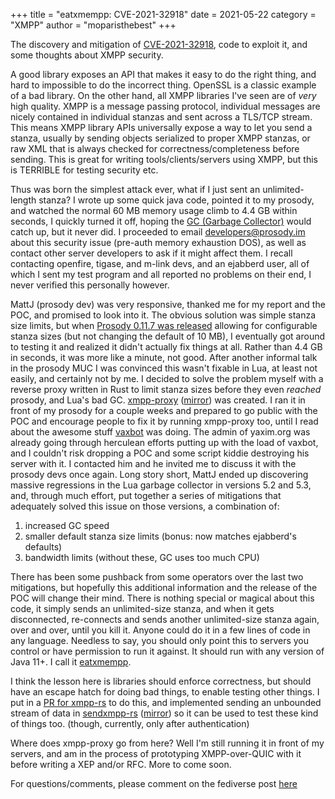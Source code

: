 +++
title = "eatxmempp: CVE-2021-32918"
date = 2021-05-22
category = "XMPP"
author = "moparisthebest"
+++

The discovery and mitigation of [CVE-2021-32918](https://prosody.im/security/advisory_20210512/), code to exploit it, and some thoughts about XMPP security.

<!-- more -->

A good library exposes an API that makes it easy to do the right thing, and hard to impossible to do the incorrect thing.  OpenSSL is a classic example of a bad library.  On the other hand, all XMPP libraries I've seen are of *very* high quality.  XMPP is a message passing protocol, individual messages are nicely contained in individual stanzas and sent across a TLS/TCP stream.  This means XMPP library APIs universally expose a way to let you send a stanza, usually by sending objects serialized to proper XMPP stanzas, or raw XML that is always checked for correctness/completeness before sending.  This is great for writing tools/clients/servers using XMPP, but this is TERRIBLE for testing security etc.

Thus was born the simplest attack ever, what if I just sent an unlimited-length stanza?  I wrote up some quick java code, pointed it to my prosody, and watched the normal 60 MB memory usage climb to 4.4 GB within seconds, I quickly turned it off, hoping the [GC (Garbage Collector)](https://en.wikipedia.org/wiki/Garbage_collection_(computer_science)) would catch up, but it never did.  I proceeded to email developers@prosody.im about this security issue (pre-auth memory exhaustion DOS), as well as contact other server developers to ask if it might affect them.  I recall contacting openfire, tigase, and m-link devs, and an ejabberd user, all of which I sent my test program and all reported no problems on their end, I never verified this personally however.

MattJ (prosody dev) was very responsive, thanked me for my report and the POC, and promised to look into it.  The obvious solution was simple stanza size limits, but when [Prosody 0.11.7 was released](https://blog.prosody.im/prosody-0.11.7-released/) allowing for configurable stanza sizes (but not changing the default of 10 MB), I eventually got around to testing it and realized it didn't actually fix things at all.  Rather than 4.4 GB in seconds, it was more like a minute, not good.  After another informal talk in the prosody MUC I was convinced this wasn't fixable in Lua, at least not easily, and certainly not by me.  I decided to solve the problem myself with a reverse proxy written in Rust to limit stanza sizes before they even *reached* prosody, and Lua's bad GC.  [xmpp-proxy](https://code.moparisthebest.com/moparisthebest/xmpp-proxy) ([mirror](https://github.com/moparisthebest/xmpp-proxy)) was created.  I ran it in front of my prosody for a couple weeks and prepared to go public with the POC and encourage people to fix it by running xmpp-proxy too, until I read about the awesome stuff [vaxbot](https://yaxim.org/blog/2021/04/09/vaxbot-performance-challenge/) was doing.  The admin of yaxim.org was already going through herculean efforts putting up with the load of vaxbot, and I couldn't risk dropping a POC and some script kiddie destroying his server with it.  I contacted him and he invited me to discuss it with the prosody devs once again.  Long story short, MattJ ended up discovering massive regressions in the Lua garbage collector in versions 5.2 and 5.3, and, through much effort, put together a series of mitigations that adequately solved this issue on those versions, a combination of:

1. increased GC speed
2. smaller default stanza size limits (bonus: now matches ejabberd's defaults)
3. bandwidth limits (without these, GC uses too much CPU)

There has been some pushback from some operators over the last two mitigations, but hopefully this additional information and the release of the POC will change their mind.  There is nothing special or magical about this code, it simply sends an unlimited-size stanza, and when it gets disconnected, re-connects and sends another unlimited-size stanza again, over and over, until you kill it.  Anyone could do it in a few lines of code in any language.  Needless to say, you should only point this to servers you control or have permission to run it against.  It should run with any version of Java 11+.  I call it [eatxmempp](https://www.moparisthebest.com/eatxmempp).

I think the lesson here is libraries should enforce correctness, but should have an escape hatch for doing bad things, to enable testing other things.  I put in a [PR for xmpp-rs](https://gitlab.com/xmpp-rs/xmpp-rs/-/merge_requests/109) to do this, and implemented sending an unbounded stream of data in [sendxmpp-rs](https://code.moparisthebest.com/moparisthebest/sendxmpp-rs) ([mirror](https://github.com/moparisthebest/sendxmpp-rs)) so it can be used to test these kind of things too. (though, currently, only after authentication)

Where does xmpp-proxy go from here?  Well I'm still running it in front of my servers, and am in the process of prototyping XMPP-over-QUIC with it before writing a XEP and/or RFC.  More to come soon.

For questions/comments, please comment on the fediverse post [here](https://moparisthe.best/notice/A7WmJC0W8180Ae3tSq)
